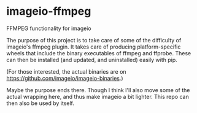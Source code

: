 # imageio-ffmpeg
FFMPEG functionality for imageio

The purpose of this project is to take care of some of the difficulty
of imageio's ffmpeg plugin. It takes care of producing platform-specific
wheels that include the binary executables of ffmpeg and ffprobe. These
can then be installed (and updated, and uninstalled) easily with pip.

(For those interested, the actual binaries are on https://github.com/imageio/imageio-binaries.)

Maybe the purpose ends there. Though I think I'll also move some of the actual
wrapping here, and thus make imageio a bit lighter. This repo can then
also be used by itself.
